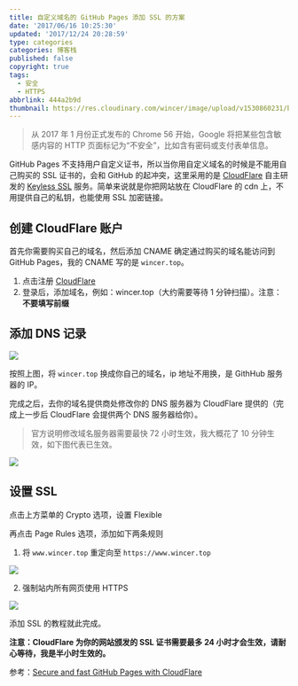 ```yaml
---
title: 自定义域名的 GitHub Pages 添加 SSL 的方案
date: '2017/06/16 10:25:30'
updated: '2017/12/24 20:28:59'
type: categories
categories: 博客栈
published: false
copyright: true
tags:
  - 安全
  - HTTPS
abbrlink: 444a2b9d
thumbnail: https://res.cloudinary.com/wincer/image/upload/v1530860231/blog/customer_ssl/cover.png
---
```


> 从 2017 年 1 月份正式发布的 Chrome 56 开始，Google 将把某些包含敏感内容的 HTTP 页面标记为“不安全”，比如含有密码或支付表单信息。

<!-- more -->

GitHub Pages 不支持用户自定义证书，所以当你用自定义域名的时候是不能用自己购买的 SSL 证书的，会和 GitHub 的起冲突，这里采用的是 [CloudFlare](https://www.cloudflare.com/) 自主研发的 [Keyless SSL](https://www.cloudflare.com/ssl/keyless-ssl/) 服务。简单来说就是你把网站放在 CloudFlare 的 cdn 上，不用提供自己的私钥，也能使用 SSL 加密链接。

## 创建 CloudFlare 账户

首先你需要购买自己的域名，然后添加 CNAME 确定通过购买的域名能访问到 GitHub Pages，我的 CNAME 写的是 `wincer.top`。

1. 点击注册 [CloudFlare](https://www.cloudflare.com/a/sign-up)
2. 登录后，添加域名，例如：wincer.top（大约需要等待 1 分钟扫描）。注意：**不要填写前缀**

## 添加 DNS 记录

![](https://res.cloudinary.com/wincer/image/upload/v1530862957/blog/customer_ssl/dns_record.png)

按照上图，将 `wincer.top` 换成你自己的域名，ip 地址不用换，是 GithHub 服务器的 IP。

完成之后，去你的域名提供商处修改你的 DNS 服务器为 CloudFlare 提供的（完成上一步后 CloudFlare 会提供两个 DNS 服务器给你）。

> 官方说明修改域名服务器需要最快 72 小时生效，我大概花了 10 分钟生效，如下图代表已生效。

![](https://res.cloudinary.com/wincer/image/upload/v1530862978/blog/customer_ssl/active.png)

## 设置 SSL

点击上方菜单的 Crypto 选项，设置 Flexible

再点击 Page Rules 选项，添加如下两条规则

1. 将 `www.wincer.top` 重定向至 `https://www.wincer.top`

![](https://res.cloudinary.com/wincer/image/upload/v1530862995/blog/customer_ssl/redirect.png)

2. 强制站内所有网页使用 HTTPS

![](https://res.cloudinary.com/wincer/image/upload/v1530863011/blog/customer_ssl/https.png)

添加 SSL 的教程就此完成。

**注意：CloudFlare 为你的网站颁发的 SSL 证书需要最多 24 小时才会生效，请耐心等待，我是半小时生效的。**

参考：[Secure and fast GitHub Pages with CloudFlare](https://blog.cloudflare.com/secure-and-fast-github-pages-with-cloudflare/)
